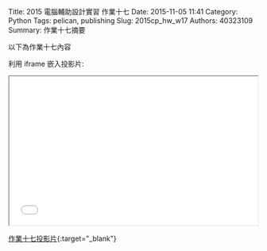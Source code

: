 Title: 2015 電腦輔助設計實習 作業十七
Date: 2015-11-05 11:41
Category: Python
Tags: pelican, publishing
Slug: 2015cp_hw_w17
Authors: 40323109
Summary: 作業十七摘要

以下為作業十七內容

利用 iframe 嵌入投影片:

<iframe src="simplest17.html" width="500" height="300"></iframe>

[作業十七投影片](simplest17.html){:target="_blank"}

